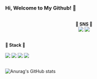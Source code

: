 ### Hi, Welcome to My Github! 👋
<br>
<div align="center">
  <strong>🍊 SNS 🍊</strong><br>
  <a href="https://www.instagram.com/w.bean0129/" target="_blank"><img src="https://img.shields.io/badge/w.bean129-E4405F?style=flat-square&logo=Instagram&logoColor=white"/></a>
  <a href="https://mail.google.com/mail" target="_blank"><img src="https://img.shields.io/badge/ttokky0129@gmail.com-EA4335?style=flat-square&logo=Gmail&logoColor=white"/></a>
</div>
<br>

<strong>🍎 Stack 🍎</strong><br><br>
<img src="https://img.shields.io/badge/C++-00599C?style=flat-square&logo=C%2B%2B&logoColor=white"> <img src="https://img.shields.io/badge/Python-3776AB?style=flat-square&logo=python&logoColor=white"> <img src="https://img.shields.io/badge/Kotlin-7F52FF?style=flat-square&logo=kotlin&logoColor=white"> <img src="https://img.shields.io/badge/Django-3776AB?style=flat-square&logo=django&logoColor=white"><br><br>

![Anurag's GitHub stats](https://github-readme-stats.vercel.app/api?username=SonSuBin129&show_icons=true&theme=calm)
